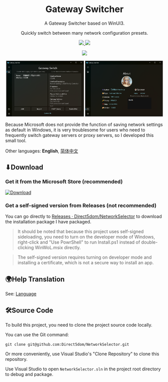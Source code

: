 <p align="center">
  <h1 align="center">Gateway Switcher</h1>
  <p align="center">A Gateway Switcher based on WinUI3.</p>
  <p align="center">Quickly switch between many network configuration presets.</p>
  <p align="center">
    <a href="https://github.com/Direct5dom/NetworkSelector/blob/master/LICENSE">
      <img src="https://img.shields.io/github/license/Direct5dom/NetworkSelector"/>
    </a>
    <a href="https://github.com/Direct5dom/NetworkSelector/releases">
      <img src="https://img.shields.io/github/v/release/Direct5dom/NetworkSelector?display_name=tag"/>
    </a>
  </p>
  <p align="center">
    <a href="https://twitter.com/SI_Xiaolong">
      <img src="https://img.shields.io/badge/follow-SI_Xiaolong-blue?style=flat&logo=Twitter"/>
    </a>
  </p>
</p>
<p align="center">
  <img src="./README/3.png" width="49%" />
  <img src="./README/4.png" width="49%" />
</p>

Because Microsoft does not provide the function of saving network settings as default in Windows, it is very troublesome for users who need to frequently switch gateway servers or proxy servers, so I developed this small tool.

Other languages: **English**, [简体中文](./README.zh-CN.md)

## ⬇Download

### Get it from the Microsoft Store (recommended)

<a href="ms-windows-store://pdp/?ProductId=9PDQC93R0WLF&mode=mini">
   <img src="https://get.microsoft.com/images/en-us%20light.svg" alt="Download" />
</a>

### Get a self-signed version from Releases (not recommended)

You can go directly to [Releases · Direct5dom/NetworkSelector](https://github.com/Direct5dom/NetworkSelector/releases) to download the installation package I have packaged.

> It should be noted that because this project uses self-signed sideloading, you need to turn on the developer mode of Windows, right-click and "Use PowrShell" to run Install.ps1 instead of double-clicking WinWoL.msix directly.

> The self-signed version requires turning on developer mode and installing a certificate, which is not a secure way to install an app.

## 🌍Help Translation

See: [Language](./NetworkSelector/Language/)

## 🛠️Source Code

To build this project, you need to clone the project source code locally.

You can use the Git command:

```
git clone git@github.com:Direct5dom/NetworkSelector.git
```

Or more conveniently, use Visual Studio's "Clone Repository" to clone this repository.

Use Visual Studio to open `NetworkSelector.sln` in the project root directory to debug and package.